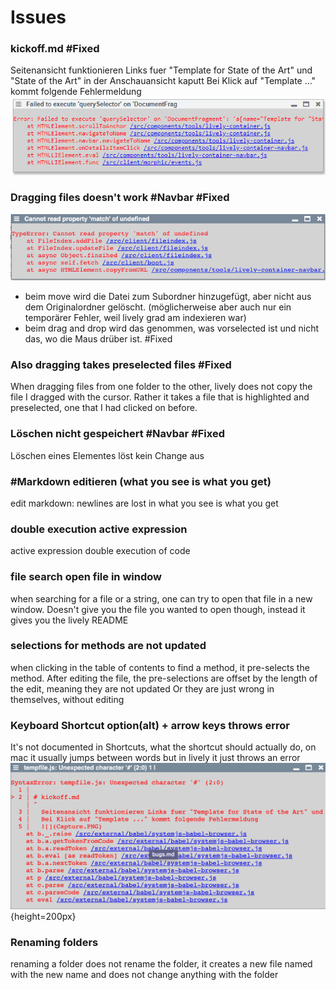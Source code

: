 # Issues 

### kickoff.md #Fixed
  Seitenansicht funktionieren Links fuer "Template for State of the Art" und "State of the Art" in der Anschauansicht kaputt
  Bei Klick auf "Template ..." kommt folgende Fehlermeldung
  ![](pictures/Capture.PNG)
  
  
### Dragging files doesn't work #Navbar #Fixed

![](pictures/file_191007_013206.png)

- beim move wird die Datei zum Subordner hinzugefügt, aber nicht aus dem Originalordner gelöscht. (möglicherweise aber auch nur ein temporärer Fehler, weil lively grad am indexieren war) 
- beim drag and drop wird das genommen, was vorselected ist und nicht das, wo die Maus drüber ist. #Fixed

### Also dragging takes preselected files #Fixed

When dragging files from one folder to the other, lively does not copy the file I dragged with the cursor. Rather it takes a file that is highlighted and preselected, one that I had clicked on before.

### Löschen nicht gespeichert #Navbar #Fixed

Löschen eines Elementes löst kein Change aus


### #Markdown editieren (what you see is what you get)
edit markdown: newlines are lost in what you see is what you get


### double execution active expression
active expression double execution of code


### file search open file in window 
when searching for a file or a string, one can try to open that file in a new window. Doesn't give you the file you wanted to open though, instead it gives you the lively README

### selections for methods are not updated
when clicking in the table of contents to find a method, it pre-selects the method. After editing the file, the pre-selections are offset by the length of the edit, meaning they are not updated
Or they are just wrong in themselves, without editing

### Keyboard Shortcut option(alt) + arrow keys throws error
It's not documented in Shortcuts, what the shortcut should actually do, on mac it usually jumps between words but in lively it just throws an error
![](pictures/errorAltArrowkeys.png){height=200px}

### Renaming folders
renaming a folder does not rename the folder, it creates a new file named with the new name and does not change anything with the folder